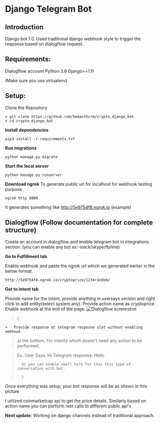 # Django Telegram Bot 

## Introduction
Django bot 1.0.
Used traditional django webhook style to trigger the response based on dialogflow request.


## Requirements:
Dialogflow account
Python 3.6
Django==1.11

(Make sure you use virtualenv)
## Setup:
 Clone the Repository

    > git clone https://github.com/hemanthvrm/crypto_django_bot
    > cd crypto_django_bot

**Install dependencies**

    pip3 install -r requirements.txt

**Run migrations**

    python manage.py migrate

**Start the local server**

    python manage.py runserver

**Download ngrok**
To generate public url for localhost for webhook testing purpose

    ngrok http 8000

It generates something like  http://5e9754f8.ngrok.io   (example)

## Dialogflow (Follow documentation for complete structure)
Create an account in dialogflow and enable telegram bot in integrations section.
(you can enable any bot ex:-slack/skype/fb/line)

**Go to  Fulfillment tab**

Enable webhook and paste the ngrok url which we generated earlier in the below format.

    http://5e9754f8.ngrok.io/cryptoprice/1234random/

**Got to intent tab**

Provide name for the intent, provide anything in usersays section and right click to add entity(select system.any). 
Provide action name as cryptoprice.
Enable webhook at the end of the page.
![Dialogflow screenshot](https://github.com/hemanthvrm/Python/blob/master/webtelegram.PNG)


> { 

	> 	Provide response at telegram resposne slot without enabling webhook
> at the bottom, For intents which dosen't need any action to be
> performed.

>  Ex: User Says:  Hi
>       Telegram response: Hello 

>       Or you can enable small talk for this this type of conversation with bot. 

>       }

Once everything was setup, your bot response will be as shown in this picture


I utilized coinmarketcap api to get the price details.
Similarly based on action name you can perform rest calls to different public api's


**Next update:**
Working on django channels instead of traditional approach.



 
